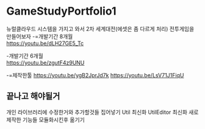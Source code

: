 # GameStudyPortfolio1
뉴럴클라우드 시스템을 가지고 와서 2차 세계대전(에셋은 좀 다르게 처리) 전투게임을 만들어보자
-=개발기간 8개월  
https://youtu.be/dLH27GE5_Tc  

-개발기간 6개월  
https://youtu.be/zgutF4z9UNU  


-=제작한툴
https://youtu.be/ygB2JprJd7k
https://youtu.be/LsV71J1FiqU

## 끝나고 해야될거
개인 라이브러리에 수정한거와 추가할것들 집어넣기
Util 최신화
UtilEditor 최신화
새로 제작한 기능들 모듈화시킨후 옮기기

